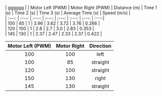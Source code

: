 
|                                                          gggggg                                                                                   |
| Motor Left (PWM) | Motor Right (PWM)  | Distance (m)  | Time 1 (s)   | Time 2 (s)     | Time 3 (s)    |  Average Time (s)    |  Speed (m/s) |            
| :---:            |       :---:        |      :---:    |     :---:    |      :---:     |    :---:      |        :---:         |         :---:|  
| 100              | 85                 | 1             | 3.96         | 3.62           | 3.72          |  3.76                | 0.266        |  
| 120              | 100                | 1             | 2.8          | 2.7            | 3.0           |  2.83                | 0.353        |  
| 145              | 130                | 1             | 2.37         | 2.47           | 2.33          |  2.37                | 0.422        |  



| Motor Left (PWM) | Motor Right        | Direction     |
| :---:            |       :---:        |      :---:    | 
| 100              | 100                | left          |
| 100              | 85                 | straight      |
| 120              | 100                | straight      |
| 150              | 130                | right         |
| 145              | 130                | straight      |


